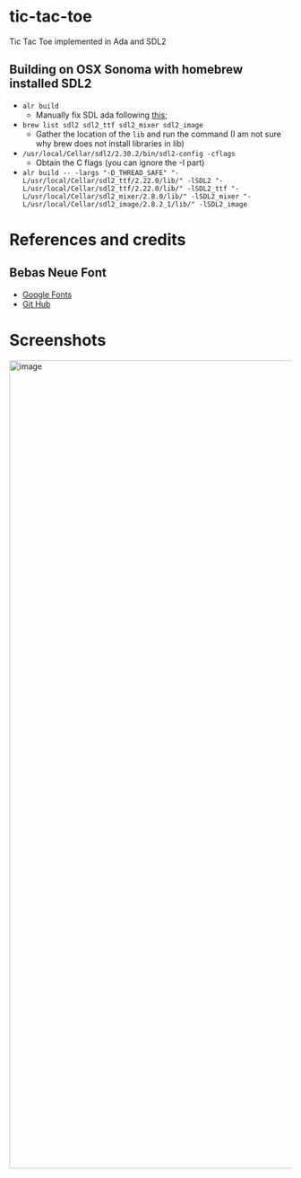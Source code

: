 # tic-tac-toe
Tic Tac Toe implemented in Ada and SDL2

## Building on OSX Sonoma with homebrew installed SDL2
- `alr build`
  - Manually fix SDL ada following [this](https://stackoverflow.com/questions/78363274/cannot-build-sdl-ada-bindings-on-osx-sonoma-because-of-error-missing-binary-ope);
- `brew list sdl2 sdl2_ttf sdl2_mixer sdl2_image`
  - Gather the location of the `lib` and run the command (I am not sure why brew does not install libraries in lib)
- `/usr/local/Cellar/sdl2/2.30.2/bin/sdl2-config -cflags`
  - Obtain the C flags (you can ignore the -I part)
- `alr build -- -largs "-D_THREAD_SAFE" "-L/usr/local/Cellar/sdl2_ttf/2.22.0/lib/" -lSDL2 "-L/usr/local/Cellar/sdl2_ttf/2.22.0/lib/" -lSDL2_ttf "-L/usr/local/Cellar/sdl2_mixer/2.8.0/lib/" -lSDL2_mixer "-L/usr/local/Cellar/sdl2_image/2.8.2_1/lib/" -lSDL2_image`

# References and credits
## Bebas Neue Font
- [Google Fonts](https://fonts.google.com/specimen/Bebas+Neue/about)
- [Git Hub](https://github.com/dharmatype/Bebas-Neue)

# Screenshots

<img width="1440" alt="image" src="https://github.com/sanelli/tic-tac-toe/assets/2866041/dcb91c1a-f703-476b-9c5d-5ce7c6d900f2">
